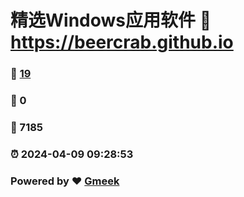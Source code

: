 # 精选Windows应用软件 :link: https://beercrab.github.io 
### :page_facing_up: [19](https://beercrab.github.io/tag.html) 
### :speech_balloon: 0 
### :hibiscus: 7185 
### :alarm_clock: 2024-04-09 09:28:53 
### Powered by :heart: [Gmeek](https://github.com/Meekdai/Gmeek)
